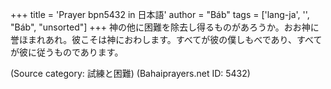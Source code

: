 +++
title = 'Prayer bpn5432 in 日本語'
author = "Báb"
tags = ['lang-ja', '', "Báb", "unsorted"]
+++
神の他に困難を除去し得るものがあろうか。おお神に誉ほまれあれ。彼こそは神におわします。すべてが彼の僕しもべであり、すべてが彼に従うものであります。

(Source category: 試練と困難)
(Bahaiprayers.net ID: 5432)

